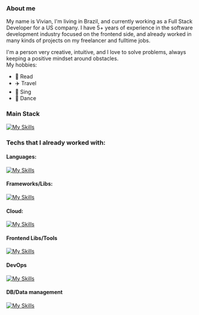 <!--
**vivipolli/vivipolli** is a ✨ _special_ ✨ repository because its `README.md` (this file) appears on your GitHub profile.

Here are some ideas to get you started:

- 🔭 I’m currently working on ...
- 🌱 I’m currently learning ...
- 👯 I’m looking to collaborate on ...
- 🤔 I’m looking for help with ...
- 💬 Ask me about ...
- 📫 How to reach me: ...
- 😄 Pronouns: ...
- ⚡ Fun fact: ...
<img height="50" src="https://user-images.githubusercontent.com/25181517/183423775-2276e25d-d43d-4e58-890b-edbc88e915f7.png"> 

-->

### About me 
My name is Vivian, I'm living in Brazil, and currently working as a Full Stack Developer for a US company.
I have 5+ years of experience in the software development industry focused on the frontend side, and already worked in many kinds of projects on my freelancer and fulltime jobs. 

I'm a person very creative, intuitive, and I love to solve problems, always keeping a positive mindset around obstacles.  
My hobbies: 

- :closed_book: Read
- :airplane: Travel
- :microphone: Sing
- :dancer: Dance

### Main Stack
[![My Skills](https://skillicons.dev/icons?i=js,ts,react,nodejs,python)](https://skillicons.dev)


### Techs that I already worked with:

#### Languages: 

[![My Skills](https://skillicons.dev/icons?i=js,ts,kotlin,python)](https://skillicons.dev)

#### Frameworks/Libs: 
[![My Skills](https://skillicons.dev/icons?i=angular,django,express,nextjs,nodejs,react,fask,reactnative&perline=10)](https://skillicons.dev)

#### Cloud: 
[![My Skills](https://skillicons.dev/icons?i=aws,gcp,heroku,firebase)](https://skillicons.dev)

#### Frontend Libs/Tools 
[![My Skills](https://skillicons.dev/icons?i=apollo,redux,babel,bootstrap,css,sass,figma,html,jest,materialui,tailwind,vite,webpack)](https://skillicons.dev)

#### DevOps 
[![My Skills](https://skillicons.dev/icons?i=git,github,kubernetes,linux,nginx,prometheus,grafana,terraform,docker)](https://skillicons.dev)

#### DB/Data management
[![My Skills](https://skillicons.dev/icons?i=dynamodb,elasticsearch,kafka,mongodb,postgres,prisma,rabbitmq,redis,sqlite)](https://skillicons.dev)






